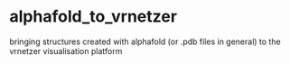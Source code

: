 # alphafold_to_vrnetzer
bringing structures created with alphafold (or .pdb files in general) to the vrnetzer visualisation platform
